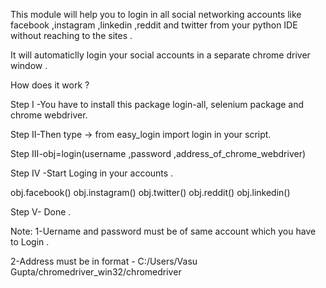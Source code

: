 This module will help you to login in all social networking accounts like facebook ,instagram ,linkedin ,reddit and twitter from your python IDE without reaching to the sites .

It will automaticlly login your social accounts in a separate chrome driver window .



How does it work ?

Step I -You have to install this package login-all, selenium package and chrome webdriver.

Step II-Then type -> from easy_login import login in your script.

Step III-obj=login(username ,password ,address_of_chrome_webdriver)

Step IV -Start Loging in  your accounts .

obj.facebook()
obj.instagram()
obj.twitter()
obj.reddit()
obj.linkedin()

Step V- Done . 




Note:
1-Uername and password must be of same account which you have to Login .

2-Address must be in format - C:/Users/Vasu Gupta/chromedriver_win32/chromedriver

